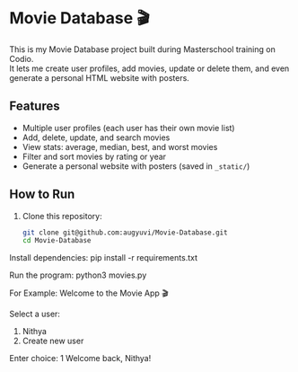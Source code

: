 # Movie Database 🎬

This is my Movie Database project built during Masterschool training on Codio.  
It lets me create user profiles, add movies, update or delete them, and even generate a personal HTML website with posters.

## Features
- Multiple user profiles (each user has their own movie list)
- Add, delete, update, and search movies
- View stats: average, median, best, and worst movies
- Filter and sort movies by rating or year
- Generate a personal website with posters (saved in `_static/`)

## How to Run
1. Clone this repository:
   ```bash
   git clone git@github.com:augyuvi/Movie-Database.git
   cd Movie-Database

Install dependencies:
pip install -r requirements.txt

Run the program:
python3 movies.py


For Example:
Welcome to the Movie App 🎬

Select a user:
1. Nithya
2. Create new user

Enter choice: 1
Welcome back, Nithya!



